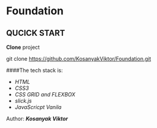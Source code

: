 Foundation
================================================================================

QUCICK START 
--------------------------------------------------------------------------------
**Clone** project 

git clone https://github.com/KosanyakViktor/Foundation.git

####The tech stack is:
* *HTML*
* *CSS3*
* *CSS GRID and FLEXBOX*
* *slick.js*
* *JavaScricpt Vanila* 

Author: ***Kosanyak Viktor***